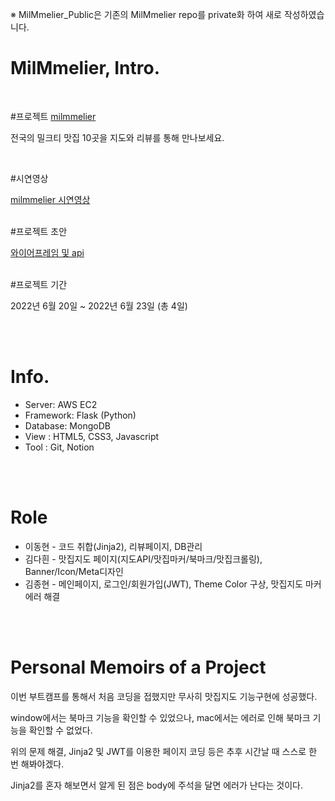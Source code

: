 ※ MilMmelier_Public은 기존의 MilMmelier repo를 private화 하여 새로 작성하였습니다.

# MilMmelier, Intro. 

<br/>

#프로젝트 [milmmelier](http://54.180.105.208/login)

전국의 밀크티 맛집 10곳을 지도와 리뷰를 통해 만나보세요.

<br/>

#시연영상

[milmmelier 시연영상](https://www.youtube.com/watch?v=5FVSqzKxk8o)
<br/>
<br/>

#프로젝트 초안

[와이어프레임 및 api](https://www.notion.so/Chapter-1-7b453548af8341dc815f17033f44df72)
<br/>
<br/>

#프로젝트 기간

2022년 6월 20일 ~ 2022년 6월 23일 (총 4일)

<br/>
<br/>

# Info.

-   Server: AWS EC2 
-   Framework: Flask (Python)
-   Database: MongoDB
-   View : HTML5, CSS3, Javascript
-   Tool : Git, Notion

<br/>
<br/>

# Role

-   이동현 - 코드 취합(Jinja2), 리뷰페이지, DB관리
-   김다흰 - 맛집지도 페이지(지도API/맛집마커/북마크/맛집크롤링), Banner/Icon/Meta디자인
-   김종현 - 메인페이지, 로그인/회원가입(JWT), Theme Color 구상, 맛집지도 마커에러 해결

<br/>
<br/>

# Personal Memoirs of a Project

이번 부트캠프를 통해서 처음 코딩을 접했지만 무사히 맛집지도 기능구현에 성공했다.

window에서는 북마크 기능을 확인할 수 있었으나, mac에서는 에러로 인해 북마크 기능을 확인할 수 없었다.

위의 문제 해결, Jinja2 및 JWT를 이용한 페이지 코딩 등은 추후 시간날 때 스스로 한 번 해봐야겠다.

Jinja2를 혼자 해보면서 알게 된 점은 body에 주석을 달면 에러가 난다는 것이다.

